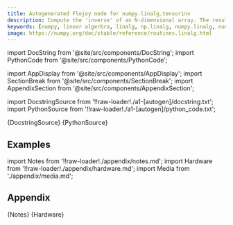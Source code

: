```yaml
---
title: Autogenerated Flojoy node for numpy.linalg.tensorinv
description: Compute the 'inverse' of an N-dimensional array. The result is an inverse for `a` relative to the tensordot operation ``tensordot(a, b, ind)``, i. e., up to floating-point accuracy, ``tensordot(tensorinv(a), a, ind)`` is the "identity" tensor for the tensordot operation.
keywords: [numpy, linear algerbra, linalg, np.linalg, numpy.linalg, numpy.linalg.tensorinv]
image: https://numpy.org/doc/stable/reference/routines.linalg.html
---
```


[//]: # (Custom component imports)

import DocString from '@site/src/components/DocString';
import PythonCode from '@site/src/components/PythonCode';

import AppDisplay from '@site/src/components/AppDisplay';
import SectionBreak from '@site/src/components/SectionBreak';
import AppendixSection from '@site/src/components/AppendixSection';

[//]: # (Docstring)

import DocstringSource from '!!raw-loader!./a1-[autogen]/docstring.txt';
import PythonSource from '!!raw-loader!./a1-[autogen]/python_code.txt';


<DocString>{DocstringSource}</DocString>
<PythonCode GLink='NUMPY/linalg/TENSORINV/TENSORINV.py'>{PythonSource}</PythonCode>


<SectionBreak />

    

[//]: # (Examples)

## Examples

<AppDisplay 
  GLink='NUMPY/linalg/TENSORINV'
  nodeLabel='TENSORINV'>
</AppDisplay>

<SectionBreak />

    

[//]: # (Appendix)

import Notes from '!!raw-loader!./appendix/notes.md';
import Hardware from '!!raw-loader!./appendix/hardware.md';
import Media from './appendix/media.md';

## Appendix

<AppendixSection index={0} folderPath='nodes/NUMPY/linalg/TENSORINV/appendix/'>{Notes}</AppendixSection>
<AppendixSection index={1} folderPath='nodes/NUMPY/linalg/TENSORINV/appendix/'>{Hardware}</AppendixSection>
<AppendixSection index={2} folderPath='nodes/NUMPY/linalg/TENSORINV/appendix/'><Media/></AppendixSection>


